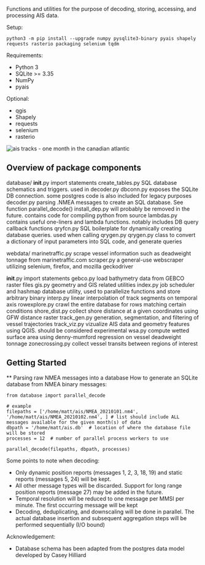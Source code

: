 Functions and utilities for the purpose of decoding, storing, accessing, and processing AIS data. 

Setup:
  ```
  python3 -m pip install --upgrade numpy pysqlite3-binary pyais shapely requests rasterio packaging selenium tqdm
  ```

Requirements:
  * Python 3
  * SQLite >= 3.35
  * NumPy
  * pyais

Optional:
  * qgis
  * Shapely
  * requests
  * selenium
  * rasterio



![ais tracks - one month in the canadian atlantic](https://gitlab.meridian.cs.dal.ca/matt_s/ais_public/-/raw/master/output/scriptoutput.png)



## Overview of package components

  database/
    __init__.py             import statements
    create_tables.py        SQL database schematics and triggers. used in decoder.py
    dbconn.py               exposes the SQLite DB connection. some postgres code is also included for legacy purposes
    decoder.py              parsing .NMEA messages to create an SQL database. See function parallel_decode()
    install_dep.py          will probably be removed in the future. contains code for compiling python from source
    lambdas.py              contains useful one-liners and lambda functions. notably includes DB query callback functions
    qryfcn.py               SQL boilerplate for dynamically creating database queries. used when calling qrygen.py
    qrygen.py               class to convert a dictionary of input parameters into SQL code, and generate queries

  webdata/
    marinetraffic.py        scrape vessel information such as deadweight tonnage from marinetraffic.com
    scraper.py              a general-use webscraper utilizing selenium, firefox, and mozilla geckodriver

  __init__.py               import statements
  gebco.py                  load bathymetry data from GEBCO raster files
  gis.py                    geometry and GIS related utilities
  index.py                  job scheduler and hashmap database utility, used to parallelize functions and store arbitrary binary
  interp.py                 linear interpolation of track segments on temporal axis
  rowexplore.py             crawl the entire database for rows matching certain conditions
  shore_dist.py             collect shore distance at a given coordinates using GFW distance raster
  track_gen.py              generation, segmentation, and filtering of vessel trajectories
  track_viz.py              vizualize AIS data and geometry features using QGIS. should be considered experimental
  wsa.py                    compute wetted surface area using denny-mumford regression on vessel deadweight tonnage
  zonecrossing.py           collect vessel transits between regions of interest
 


## Getting Started

** Parsing raw NMEA messages into a database
How to generate an SQLite database from NMEA binary messages:

```
from database import parallel_decode

# example
filepaths = ['/home/matt/ais/NMEA_20210101.nm4', '/home/matt/ais/NMEA_20210102.nm4', ] # list should include ALL messages available for the given month(s) of data
dbpath = '/home/matt/ais.db'  # location of where the database file will be stored
processes = 12  # number of parallel process workers to use

parallel_decode(filepaths, dbpath, processes)

```

Some points to note when decoding: 
  - Only dynamic position reports (messages 1, 2, 3, 18, 19) and static reports (messages 5, 24) will be kept.
  - All other message types will be discarded. Support for long range position reports (message 27) may be added in the future.
  - Temporal resolution will be reduced to one message per MMSI per minute. The first occurring message will be kept
  - Decoding, deduplicating, and downscaling will be done in parallel. The actual database insertion and subsequent aggregation steps will be performed sequentially (I/O bound)


Acknowledgement:
  * Database schema has been adapted from the postgres data model developed by Casey Hilliard

